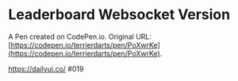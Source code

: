 # Leaderboard Websocket Version

A Pen created on CodePen.io. Original URL: [https://codepen.io/terrierdarts/pen/PoXwrKe](https://codepen.io/terrierdarts/pen/PoXwrKe).

https://dailyui.co/ #019
